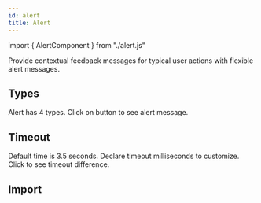 ```yaml
---
id: alert
title: Alert
---
```


import { AlertComponent } from "./alert.js"

<p>Provide contextual feedback messages for typical user actions with flexible alert messages.</p>

## Types

<p>Alert has 4 types. Click on button to see alert message.</p>
<AlertComponent />

## Timeout

<p>Default time is 3.5 seconds. Declare timeout milliseconds to customize. Click to see timeout difference.</p>
<AlertComponent type="time" />

## Import

<AlertComponent type="import" />